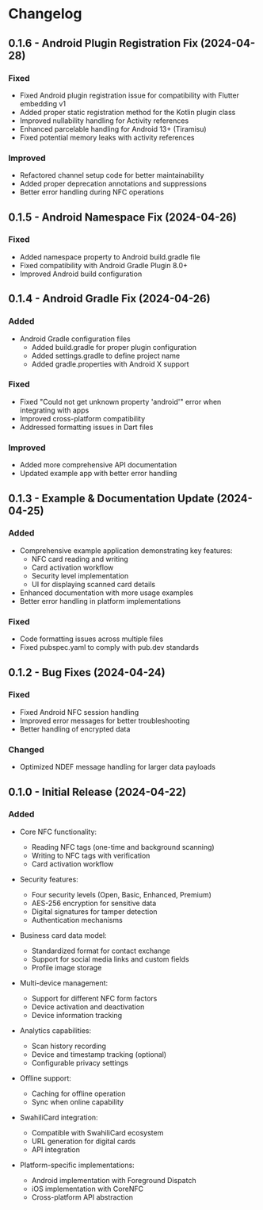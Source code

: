 # Changelog

## 0.1.6 - Android Plugin Registration Fix (2024-04-28)

### Fixed
- Fixed Android plugin registration issue for compatibility with Flutter embedding v1
- Added proper static registration method for the Kotlin plugin class
- Improved nullability handling for Activity references
- Enhanced parcelable handling for Android 13+ (Tiramisu)
- Fixed potential memory leaks with activity references

### Improved
- Refactored channel setup code for better maintainability
- Added proper deprecation annotations and suppressions
- Better error handling during NFC operations


## 0.1.5 - Android Namespace Fix (2024-04-26)

### Fixed
- Added namespace property to Android build.gradle file
- Fixed compatibility with Android Gradle Plugin 8.0+
- Improved Android build configuration

## 0.1.4 - Android Gradle Fix (2024-04-26)

### Added
- Android Gradle configuration files
  - Added build.gradle for proper plugin configuration
  - Added settings.gradle to define project name
  - Added gradle.properties with Android X support

### Fixed
- Fixed "Could not get unknown property 'android'" error when integrating with apps
- Improved cross-platform compatibility
- Addressed formatting issues in Dart files

### Improved
- Added more comprehensive API documentation
- Updated example app with better error handling

## 0.1.3 - Example & Documentation Update (2024-04-25)

### Added
- Comprehensive example application demonstrating key features:
  - NFC card reading and writing
  - Card activation workflow
  - Security level implementation
  - UI for displaying scanned card details
- Enhanced documentation with more usage examples
- Better error handling in platform implementations

### Fixed
- Code formatting issues across multiple files
- Fixed pubspec.yaml to comply with pub.dev standards

## 0.1.2 - Bug Fixes (2024-04-24)

### Fixed
- Fixed Android NFC session handling
- Improved error messages for better troubleshooting
- Better handling of encrypted data

### Changed
- Optimized NDEF message handling for larger data payloads

## 0.1.0 - Initial Release (2024-04-22)

### Added
- Core NFC functionality:
  - Reading NFC tags (one-time and background scanning)
  - Writing to NFC tags with verification
  - Card activation workflow

- Security features:
  - Four security levels (Open, Basic, Enhanced, Premium)
  - AES-256 encryption for sensitive data
  - Digital signatures for tamper detection
  - Authentication mechanisms

- Business card data model:
  - Standardized format for contact exchange
  - Support for social media links and custom fields
  - Profile image storage

- Multi-device management:
  - Support for different NFC form factors
  - Device activation and deactivation
  - Device information tracking

- Analytics capabilities:
  - Scan history recording
  - Device and timestamp tracking (optional)
  - Configurable privacy settings

- Offline support:
  - Caching for offline operation
  - Sync when online capability

- SwahiliCard integration:
  - Compatible with SwahiliCard ecosystem
  - URL generation for digital cards
  - API integration

- Platform-specific implementations:
  - Android implementation with Foreground Dispatch
  - iOS implementation with CoreNFC
  - Cross-platform API abstraction